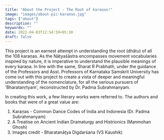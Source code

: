 ```yaml
---
title: "About the Project - The Root of karaṇa​s!"
image: "images/about-pic-karanas.jpg"
tags: ["about"]
description: ""
keywords: ""
date: 2022-04-03T12:54:59+05:30
draft: false
---
```



This project is an earnest attempt in understanding the root (dhātu) of all the 108 karaṇa​s. As the Nāṭyaśāstra​ encompasses movement vocabularies inspired by nature, it is imperative to understand the plausible meanings of every karaṇa. In line with the same, Sharat R Prabhath, under the guidance of the Professors and Asst. Professors of Karnataka Samskrit University has come out with this project to create a vista of deeper and meaningful understanding of the nomenclature, for all the serious pursuers of 'Bharatanṛtyam', reconstructed by Dr. Padma Subrahmanyam.

In creating this work, a few literary works were referred to. The authors and books that were of a great value are:

1. Karaṇa​s - Common Dance Codes of India and Indonesia (Dr. Padma Subrahmanyam)
2. A Treatise on Ancient Indian Dramaturgy and Histrionics (Manmohan Ghosh)
3. Images credit - Bharatanāṭya Digdarśana​ (VS Kaushik)
